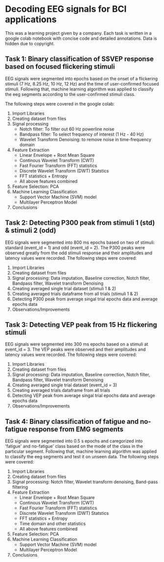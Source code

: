 # Decoding EEG signals for BCI applications 

This was a learning project given by a company. Each task is written in a google colab notebook with concise code and detailed annotations. Data is hidden due to copyright.

## Task 1: Binary classification of SSVEP response based on focused flickering stimuli
EEG signals were segmented into epochs based on the onset of a flickering stimuli (7 Hz, 8.25 Hz, 10 Hz, 12 Hz) and the time of user-confirmed focused stimuli. Following that, machine learning algorithm was applied to classify the eeg segments according to the user-confirmed stimuli class. 

The following steps were covered in the google colab:
1. Import Libraries
2. Creating dataset from files
3. Signal processing
   - Notch filter: To filter out 60 Hz powerline noise
   - Bandpass filter: To select frequency of interest (1 Hz - 40 Hz)
   - Wavelet Transform Denoising: to remove noise in time-frequency domain
4. Feature Extraction
   - Linear Envelope + Root Mean Square
   - Continous Wavelet Transform (CWT)
   - Fast Fourier Transform (FFT) statistics
   - Discrete Wavelet Transform (DWT) Statstics
   - FFT statistics + Entropy
   - All above features combined
5. Feature Selection: PCA
6. Machine Learning Classification
   - Support Vector Machine (SVM) model
   - Multilayer Perceptron Model
7. Conclusions


## Task 2: Detecting P300 peak from stimuli 1 (std) & stimuli 2 (odd)
EEG signals were segmented into 800 ms epochs based on two of stimuli: standard (event_id = 1) and odd (event_id = 2). The P300 peaks were observed greatly from the odd stimuli response and their amplitudes and latency values were recorded. The following steps were covered:

1. Import Libraries
2. Creating dataset from files
3. Signal processing: Data imputation, Baseline correction, Notch filter, Bandpass filter, Wavelet transform Denoising 
4. Creating averaged single trial dataset (stimuli 1 & 2)
5. Creating averaged trials dataframe from all trials (stimuli 1 & 2)
6. Detecting P300 peak from average singal trial epochs data and average epochs data
7. Observations/Improvements

## Task 3: Detecting VEP peak from 15 Hz flickering stimuli 
EEG signals were segmented into 300 ms epochs based on a stimuli at event_id = 3. The VEP peaks were observed and their amplitudes and latency values were recorded. The following steps were covered:

1. Import Libraries
2. Creating dataset from files
3. Signal processing: Data imputation, Baseline correction, Notch filter, Bandpass filter, Wavelet transform Denoising 
4. Creating averaged single trial dataset (event_id = 3)
5. Creating averaged trials dataframe from all trials
6. Detecting VEP peak from average singal trial epochs data and average epochs data
7. Observations/Improvements

## Task 4: Binary classification of fatigue and no-fatigue response from EMG segments
EEG signals were segmented into 0.5 s epochs and caregorized into 'fatigue' and no-fatigue' class based on the mode of the class in the particular segment. Following that, machine learning algorithm was applied to classify the eeg segments and test it on unseen data. The following steps were covered:

1. Import Libraries
2. Creating dataset from files
3. Signal processing: Notch filter, Wavelet transform denoising, Band-pass filtering
4. Feature Extraction
   - Linear Envelope + Root Mean Square
   - Continous Wavelet Transform (CWT)
   - Fast Fourier Transform (FFT) statistics
   - Discrete Wavelet Transform (DWT) Statstics
   - FFT statistics + Entropy
   - Time domain and other statistics
   - All above features combined
5. Feature Selection: PCA
6. Machine Learning Classification
   - Support Vector Machine (SVM) model
   - Multilayer Perceptron Model
7. Conclusions


